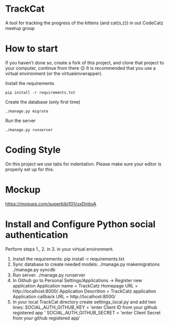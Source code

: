 TrackCat
========

A tool for tracking the progress of the kittens (and cat{s,z}) in out CodeCatz meetup group


How to start
============

If you haven't done so, create a fork of this project, and clone that project to your computer, continue from there :wink:  It is recommended that you use a virtual environment (or the virtualenvwrapper).

Install the requirements

    pip install -r requirements.txt

Create the database (only first time)

	./manage.py migrate

Run the server

	./manage.py runserver

Coding Style
============

On this project we use tabs for indentation. Please make sure your editor is properly set up for this.

Mockup
======

https://moqups.com/superbibi101/uxDjnbyA

Install and Configure Python social authentication
======================================
Perform steps 1., 2. in 3. in your virtual environment.
1. Install the requirements:
pip install -r requirements.txt
2. Sync database to create needed models:
./manage.py makemigrations 
./manage.py syncdb
3. Run server: 
./manage.py runserver
4. In Github go to Personal Settings/Applications -> Register new application
Application name = TrackCatz
Homepage URL = http://localhost:8000/
Application Descrition = TrackCatz application
Application callback URL = http://localhost:8000/
5. In your local TrackCat directory create settings_local.py and add two lines:
SOCIAL_AUTH_GITHUB_KEY = 'enter Client ID from your github registered app '
SOCIAL_AUTH_GITHUB_SECRET = 'enter Client Secret from your github registered app'

